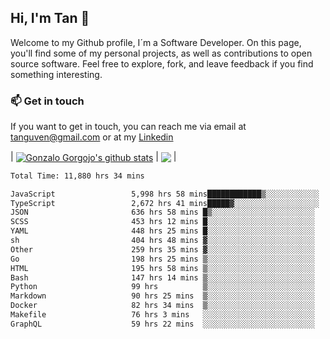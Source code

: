 ## Hi, I'm Tan 👋

Welcome to my Github profile, I´m a Software Developer. On this page, you'll find some of my personal projects, as well as contributions to open source software. Feel free to explore, fork, and leave feedback if you find something interesting.

### 📫 Get in touch

If you want to get in touch, you can reach me via email at [tanguven@gmail.com](mailto:tanguven@gmail.com) or at my [Linkedin](https://www.linkedin.com/in/tanguven/)

| <a href="https://github.com/tnguven"><img align="center" src="https://github-readme-stats.vercel.app/api?username=tnguven&show_icons=true&include_all_commits=true&theme=gotham&hide_border=true" alt="Gonzalo Gorgojo's github stats" /></a> | <a href="https://github.com/tnguven"><img align="center" src="https://github-readme-stats.vercel.app/api/top-langs/?username=tnguven&layout=compact&theme=gotham&hide_border=true" /></a> |

<!--START_SECTION:waka-->

```txt
Total Time: 11,880 hrs 34 mins

JavaScript                 5,998 hrs 58 mins████████████▒░░░░░░░░░░░░   49.41 %
TypeScript                 2,672 hrs 41 mins█████▓░░░░░░░░░░░░░░░░░░░   22.02 %
JSON                       636 hrs 58 mins █▒░░░░░░░░░░░░░░░░░░░░░░░   05.25 %
SCSS                       453 hrs 12 mins █░░░░░░░░░░░░░░░░░░░░░░░░   03.73 %
YAML                       448 hrs 25 mins █░░░░░░░░░░░░░░░░░░░░░░░░   03.69 %
sh                         404 hrs 48 mins ▓░░░░░░░░░░░░░░░░░░░░░░░░   03.33 %
Other                      259 hrs 35 mins ▓░░░░░░░░░░░░░░░░░░░░░░░░   02.14 %
Go                         198 hrs 25 mins ▒░░░░░░░░░░░░░░░░░░░░░░░░   01.63 %
HTML                       195 hrs 58 mins ▒░░░░░░░░░░░░░░░░░░░░░░░░   01.61 %
Bash                       147 hrs 14 mins ▒░░░░░░░░░░░░░░░░░░░░░░░░   01.21 %
Python                     99 hrs          ▒░░░░░░░░░░░░░░░░░░░░░░░░   00.82 %
Markdown                   90 hrs 25 mins  ▒░░░░░░░░░░░░░░░░░░░░░░░░   00.74 %
Docker                     82 hrs 34 mins  ▒░░░░░░░░░░░░░░░░░░░░░░░░   00.68 %
Makefile                   76 hrs 3 mins   ░░░░░░░░░░░░░░░░░░░░░░░░░   00.63 %
GraphQL                    59 hrs 22 mins  ░░░░░░░░░░░░░░░░░░░░░░░░░   00.49 %
```

<!--END_SECTION:waka-->
